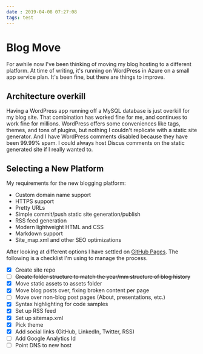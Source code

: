 ```yaml
---
date : 2019-04-08 07:27:08
tags: test
---
```

# Blog Move

For awhile now I've been thinking of moving my blog hosting to a different platform. At time of writing, it's running on WordPress in Azure on a small app service plan. It's been fine, but there are things to improve.

## Architecture overkill

Having a WordPress app running off a MySQL database is just overkill for my blog site. That combination has worked fine for me, and continues to work fine for millions. WordPress offers some conveniences like tags, themes, and tons of plugins, but nothing I couldn't replicate with a static site generator. And I have WordPress comments disabled because they have been 99.99% spam. I could always host Discus comments on the static generated site if I really wanted to.

## Selecting a New Platform

My requirements for the new blogging platform:

- Custom domain name support
- HTTPS support
- Pretty URLs
- Simple commit/push static site generation/publish
- RSS feed generation
- Modern lightweight HTML and CSS
- Markdown support
- Site_map.xml and other SEO optimizations

After looking at different options I have settled on [GitHub Pages](https://pages.github.com/). The following is a checklist I'm using to manage the process.

- [X] Create site repo
- [ ] ~~Create folder structure to match the year/mm structure of blog history~~
- [X] Move static assets to assets folder
- [X] Move blog posts over, fixing broken content per page
- [ ] Move over non-blog post pages (About, presentations, etc.)
- [X] Syntax highlighting for code samples
- [X] Set up RSS feed
- [X] Set up sitemap.xml
- [X] Pick theme
- [X] Add social links (GitHub, LinkedIn, Twitter, RSS)
- [ ] Add Google Analytics Id
- [ ] Point DNS to new host
